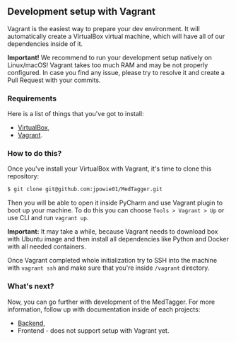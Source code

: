 Development setup with Vagrant
------------------------------

Vagrant is the easiest way to prepare your dev environment. It will automatically create a VirtualBox virtual machine,
 which will have all of our dependencies inside of it.

**Important!** We recommend to run your development setup natively on Linux/macOS! Vagrant takes too much RAM and may
 be not properly configured. In case you find any issue, please try to resolve it and create a Pull Request with your
 commits.

### Requirements 

Here is a list of things that you've got to install:
- [VirtualBox](https://www.virtualbox.org),
- [Vagrant](https://www.vagrantup.com).

### How to do this?

Once you've install your VirtualBox with Vagrant, it's time to clone this repository:

```bash
$ git clone git@github.com:jpowie01/MedTagger.git
```

Then you will be able to open it inside PyCharm and use Vagrant plugin to boot up your machine. To do this
 you can choose `Tools > Vagrant > Up` or use CLI and run `vagrant up`.   

**Important:** It may take a while, because Vagrant needs to download box with Ubuntu image and then install
 all dependencies like Python and Docker with all needed containers.

Once Vagrant completed whole initialization try to SSH into the machine with `vagrant ssh` and make sure that
 you're inside `/vagrant` directory. 

### What's next?

Now, you can go further with development of the MedTagger. For more information, follow up with documentation
 inside of each projects:

 - [Backend](/backend/docs/development_setup_vagrant.md),
 - Frontend - does not support setup with Vagrant yet.

